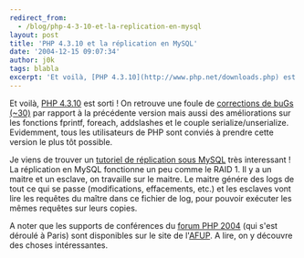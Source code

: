 ```yaml
---
redirect_from:
  - /blog/php-4-3-10-et-la-replication-en-mysql
layout: post
title: 'PHP 4.3.10 et la réplication en MySQL'
date: '2004-12-15 09:07:34'
author: j0k
tags: blabla
excerpt: 'Et voilà, [PHP 4.3.10](http://www.php.net/downloads.php) est sorti !   On retrouve une foule de [corrections de buGs (~30)](http://www.php.net/ChangeLog-4.php#4.3.10) par rapport à la précédente version mais aussi des améliorations sur les fonctions fprintf, foreach, addslashes et le couple serialize/unserialize.   Evidemment, tous les utilisateurs      ...'
---
```


Et voilà, [PHP 4.3.10](http://www.php.net/downloads.php) est sorti !   On retrouve une foule de [corrections de buGs (~30)](http://www.php.net/ChangeLog-4.php#4.3.10) par rapport à la précédente version mais aussi des améliorations sur les fonctions fprintf, foreach, addslashes et le couple serialize/unserialize.   Evidemment, tous les utilisateurs de PHP sont conviés à prendre cette version le plus tôt possible.

Je viens de trouver un [tutoriel de réplication sous MySQL](http://jgrondin.developpez.com/article/MySQL/Replication_MySQL/) très interessant !   La réplication en MySQL fonctionne un peu comme le RAID 1. Il y a un maitre et un esclave, on travaille sur le maitre. Le maitre génére des logs de tout ce qui se passe (modifications, effacements, etc.) et les esclaves vont lire les requêtes du maître dans ce fichier de log, pour pouvoir exécuter les mêmes requêtes sur leurs copies.

A noter que les supports de conférences du [forum PHP 2004](http://www.afup.org/forumphp2004/) (qui s'est déroulé à Paris) sont disponibles sur le site de l'[AFUP](http://www.afup.org/forumphp2004/conferences-php.php). A lire, on y découvre des choses intéressantes.
